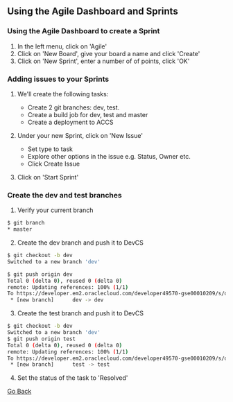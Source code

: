 ## Using the Agile Dashboard and Sprints

### Using the Agile Dashboard to create a Sprint

1. In the left menu, click on 'Agile'
2. Click on 'New Board', give your board a name and click 'Create'
3. Click on 'New Sprint', enter a number of of points, click 'OK'

### Adding issues to your Sprints

1. We'll create the following tasks:
    - Create 2 git branches: dev, test.
    - Create a build job for dev, test and master
    - Create a deployment to ACCS

2. Under your new Sprint, click on 'New Issue'
    - Set type to task
    - Explore other options in the issue e.g. Status, Owner etc.
    - Click Create Issue

3. Click on 'Start Sprint'

### Create the dev and test branches

1. Verify your current branch
```bash
$ git branch
* master
```

2. Create the dev branch and push it to DevCS
```bash
$ git checkout -b dev
Switched to a new branch 'dev'

$ git push origin dev
Total 0 (delta 0), reused 0 (delta 0)
remote: Updating references: 100% (1/1)
To https://developer.em2.oraclecloud.com/developer49570-gse00010209/s/developer49570                                                                                                         -gse00010209_medrectutorial_5581/scm/medrectutorial.git
 * [new branch]      dev -> dev
```

3. Create the test branch and push it to DevCS
```bash
$ git checkout -b dev
Switched to a new branch 'dev'
$ git push origin test
Total 0 (delta 0), reused 0 (delta 0)
remote: Updating references: 100% (1/1)
To https://developer.em2.oraclecloud.com/developer49570-gse00010209/s/developer49570-gse00010209_medrectutorial_5581/scm/medrectutorial.git
 * [new branch]      test -> test
```

4. Set the status of the task to 'Resolved'

<a href="../../../teachme" class="btn" >Go Back</a>
